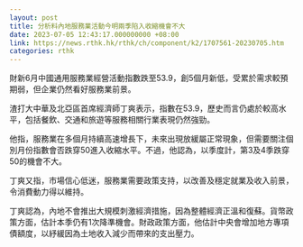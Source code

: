 ```yaml
---
layout: post
title: 分析料內地服務業活動今明兩季陷入收縮機會不大
date: 2023-07-05 12:43:17.000000000 +08:00
link: https://news.rthk.hk/rthk/ch/component/k2/1707561-20230705.htm
categories: rthk
---
```


財新6月中國通用服務業經營活動指數跌至53.9，創5個月新低，受累於需求較預期弱，但企業仍然看好服務業前景。

渣打大中華及北亞區首席經濟師丁爽表示，指數在53.9，歷史而言仍處於較高水平，包括餐飲、交通和旅遊等服務相關行業表現仍然強勁。

他指，服務業在多個月持續高速增長下，未來出現放緩屬正常現象，但需要關注個別月份指數會否跌穿50進入收縮水平。不過，他認為，以季度計，第3及4季跌穿50的機會不大。

丁爽又指，市場信心低迷，服務業需要政策支持，以改善及穩定就業及收入前景，令消費動力得以維持。

丁爽認為，內地不會推出大規模刺激經濟措施，因為整體經濟正溫和復蘇。貨幣政策方面，估計本季仍有1次降準機會。財政政策方面，他估計中央會增加地方專項債額度，以紓緩因為土地收入減少而帶來的支出壓力。
